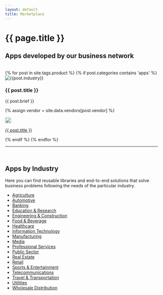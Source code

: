 ```yaml
---
layout: default
title: Marketplace
---
```


{{ page.title }}
===


<div class="clearfix"></div>
<h2><i class="fa fa-server fa-fw"></i>
Apps developed by our business network</h2>

<br>

<div class="row">
	{% for post in site.tags.product %}
		{% if post.categories contains 'apps' %}
		<div class="col-sm-6 col-md-4">
		    <div class="thumbnail">
		      <img src="img/industries/{{post.industry}}.jpg" alt="{{post.industry}}">
		      <div class="caption">
		        <h3>{{ post.title }}</h3>
		        <p>{{ post.brief }}</p>
		        {% assign vendor = site.data.vendors[post.vendor] %}
		        <p class="pull-right"><img src="{{vendor.logo}}" height="20px"></p>
		        <p><i class="fa fa-play-circle fa-fw"></i>	<a href="../{{ post.info }}">{{ post.title }}</a></p>
		      </div>
		    </div>
	    </div>
		{% endif %}
	{% endfor %}
</div>

<hr>

<div class="col-lg-6 heading-lead">
	<br>
    <div class="clearfix"></div>
    <h2><i class="fa fa-industry fa-fw"></i>
    Apps by Industry</h2>
    <p>Here you can find reusable libraries and end-to-end solutions that solve business problems following the needs of the particular industry.
    </p>
    <ul>
    	<li><a href="products/agriculture.html">Agriculture</a></li>
    	<li><a href="products/automotive.html">Automotive</a></li>
    	<li><a href="products/banking.html">Banking</a></li>
		<li><a href="products/education.html">Education & Research</a></li>
		<li><a href="products/engineering.html">Engineering & Construction</a></li>
		<li><a href="products/food.html">Food & Beverage</a></li>
		<li><a href="products/healthcare.html">Healthcare</a></li>
		<li><a href="products/it.html">Information Technology</a></li>
		<li><a href="products/manufacturing.html">Manufacturing</a></li>
		<li><a href="products/media.html">Media</a></li>
		<li><a href="products/professional.html">Professional Services</a></li>
		<li><a href="products/public.html">Public Sector</a></li>
		<li><a href="products/realestate.html">Real Estate</a></li>
		<li><a href="products/retail.html">Retail</a></li>
		<li><a href="products/sports.html">Sports & Entertainment</a></li>
		<li><a href="products/telecom.html">Telecommunications</a></li>
    	<li><a href="products/travel.html">Travel & Transportation</a></li>
    	<li><a href="products/utilities.html">Utilities</a></li>
    	<li><a href="products/distribution.html">Wholesale Distribution</a></li>
    </ul>
</div>

<br><br><br><br>